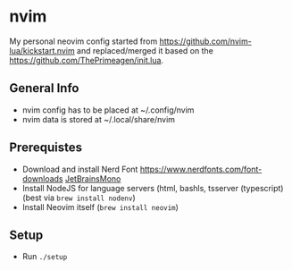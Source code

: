 # nvim

My personal neovim config started from https://github.com/nvim-lua/kickstart.nvim
and replaced/merged it based on the https://github.com/ThePrimeagen/init.lua.

## General Info

* nvim config has to be placed at ~/.config/nvim
* nvim data is stored at ~/.local/share/nvim

## Prerequistes

* Download and install Nerd Font https://www.nerdfonts.com/font-downloads
  [JetBrainsMono](https://github.com/ryanoasis/nerd-fonts/releases/download/v3.0.2/JetBrainsMono.zip)
* Install NodeJS for language servers (html, bashls, tsserver (typescript)
  (best via `brew install nodenv`) 
* Install Neovim itself (`brew install neovim`)

## Setup

* Run `./setup`

